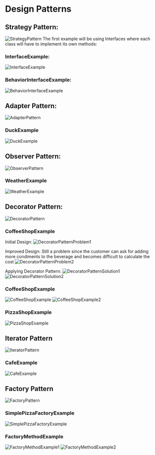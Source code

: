 # Design Patterns

## Strategy Pattern:
![StrategyPattern](images/StrategyPattern.png)
The first example will be using Interfaces where each class will have to implement its own methods:

### InterfaceExample:
![InterfaceExample](images/StrategyPattern_InterfaceExample.png)

### BehaviorInterfaceExample:
![BehaviorInterfaceExample](images/BehaviorInterfaceExample.png)

## Adapter Pattern:
![AdapterPattern](images/AdapterPattern.png)

### DuckExample
![DuckExample](images/DuckExample.png)

## Observer Pattern:
![ObserverPattern](images/ObserverPattern.png)

### WeatherExample
![WeatherExample](images/WeatherExample.png)

## Decorator Pattern:
![DecoratorPattern](images/DecoratorPattern.png)

### CoffeeShopExample
Initial Design:
![DecoratorPatternProblem1](images/DecoratorPatternProblem1.png)

Improved Design: Still a problem since the customer can ask for adding more condiments to the beverage and becomes difficult to calculate the cost
![DecoratorPatternProblem2](images/DecoratorPatternProblem2.png)

Applying Decorator Pattern:
![DecoratorPatternSolution1](images/DecoratorPatternSolution1.png)
![DecoratorPatternSolution2](images/DecoratorPatternSolution2.png)

### CoffeeShopExample
![CoffeeShopExample](images/CoffeeShopExample.png)
![CoffeeShopExample2](images/CoffeeShopExample2.png)

### PizzaShopExample
![PizzaShopExample](images/PizzaShopExample.png)

## Iterator Pattern
![IteratorPattern](images/IteratorPattern.png)

### CafeExample
![CafeExample](images/CafeExample.png)

## Factory Pattern
![FactoryPattern](images/FactoryPattern.png)

### SimplePizzaFactoryExample
![SimplePizzaFactoryExample](images/SimplePizzaFactoryExample.png)

### FactoryMethodExample
![FactoryMethodExample1](images/FactoryMethodExample1.png)
![FactoryMethodExample2](images/FactoryMethodExample2.png)